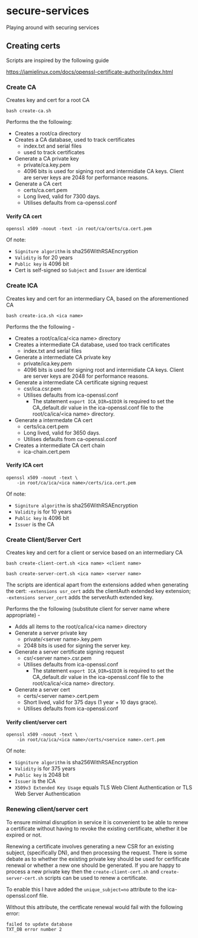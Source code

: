 # secure-services
Playing around with securing services

## Creating certs
Scripts are inspired by the following guide

https://jamielinux.com/docs/openssl-certificate-authority/index.html

### Create CA
Creates key and cert for a root CA
```
bash create-ca.sh
```
Performs the the following:
* Creates a root/ca directory
* Creates a CA database, used to track certificates
    * index.txt and serial files
    * used to track certificates
* Generate a CA private key
    * private/ca.key.pem
    * 4096 bits is used for signing root and intermidiate CA keys. Client are server keys are 2048 for performance reasons.
* Generate a CA cert
    * certs/ca.cert.pem 
    * Long lived, valid for 7300 days.
    * Utilises defaults from ca-openssl.conf

#### Verify CA cert
```
openssl x509 -noout -text -in root/ca/certs/ca.cert.pem
```
Of note:
* ```Signiture algorithm``` is sha256WithRSAEncryption
* ```Validity``` is for 20 years
* ```Public key``` is 4096 bit
* Cert is self-signed so ```Subject``` and ```Issuer``` are identical

### Create ICA
Creates key and cert for an intermediary CA, based on the aforementioned CA
```
bash create-ica.sh <ica name>
```
Performs the the following -
* Creates a root/ca/ica/\<ica name> directory
* Creates a intermediate CA database, used too track certificates
    * index.txt and serial files
* Generate a intermediate CA private key
    * private/ica.key.pem
    * 4096 bits is used for signing root and intermidiate CA keys. Client are server keys are 2048 for performance reasons.
* Generate a intermediate CA certificate signing request
    * csr/ica.csr.pem
    * Utilises defaults from ica-openssl.conf 
        * The statement ```export ICA_DIR=$IDIR``` is required to set the CA_default.dir value in the ica-openssl.conf file to the root/ca/ica/\<ica name> directory.
* Generate a intermedate CA cert
    * certs/ica.cert.pem 
    * Long lived, valid for 3650 days.
    * Utilises defaults from ca-openssl.conf
* Creates a intermediate CA cert chain
    * ica-chain.cert.pem

#### Verify ICA cert
```
openssl x509 -noout -text \
    -in root/ca/ica/<ica name>/certs/ica.cert.pem
```
Of note:
* ```Signiture algorithm``` is sha256WithRSAEncryption
* ```Validity``` is for 10 years
* ```Public key``` is 4096 bit
* ```Issuer``` is the CA

### Create Client/Server Cert
Creates key and cert for a client or service based on an intermediary CA
```
bash create-client-cert.sh <ica name> <client name>
```
```
bash create-server-cert.sh <ica name> <server name>
```
The scripts are identical apart from the extensions added when generating the cert: ```-extensions usr_cert``` adds the clientAuth extended key extension; ```-extensions server_cert``` adds the serverAuth extended key.

Performs the the following (substitute client for server name where appropriate) -
* Adds all items to the root/ca/ica/\<ica name> directory
* Generate a server private key
    * private/\<server name>.key.pem
    * 2048 bits is used for signing the server key.
* Generate a server certificate signing request
    * csr/\<server name>.csr.pem
    * Utilises defaults from ica-openssl.conf 
        * The statement ```export ICA_DIR=$IDIR``` is required to set the CA_default.dir value in the ica-openssl.conf file to the root/ca/ica/\<ica name> directory.
* Generate a server cert
    * certs/\<server name>.cert.pem 
    * Short lived, valid for 375 days (1 year + 10 days grace).
    * Utilises defaults from ica-openssl.conf 

#### Verify client/server cert
```
openssl x509 -noout -text \
    -in root/ca/ica/<ica name>/certs/<service name>.cert.pem
```
Of note:
* ```Signiture algorithm``` is sha256WithRSAEncryption
* ```Validity``` is for 375 years
* ```Public key``` is 2048 bit
* ```Issuer``` is the ICA
* ```X509v3 Extended Key Usage``` equals TLS Web Client Authentication or TLS Web Server Authentication

### Renewing client/server cert
To ensure minimal disruption in service it is convenient to be able to renew a certificate without having to revoke the existing certificate, whether it be expired or not. 

Renewing a certificate involves generating a new CSR for an existing subject, (specifically DN), and then processing the request. There is some debate as to whether the existing private key should be used for cerfificate renewal or whether a new one should be generated. If you are happy to process a new private key then the ```create-client-cert.sh``` and ```create-server-cert.sh``` scripts can be used to renew a certificate.

To enable this I have added the ```unique_subject=no``` attribute to the ica-openssl.conf file.

Without this attribute, the certficate renewal would fail with the following error:

```
failed to update database
TXT_DB error number 2
```